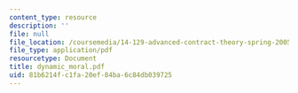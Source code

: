 ```yaml
---
content_type: resource
description: ''
file: null
file_location: /coursemedia/14-129-advanced-contract-theory-spring-2005/81b6214fc1fa20ef84ba6c84db039725_dynamic_moral.pdf
file_type: application/pdf
resourcetype: Document
title: dynamic_moral.pdf
uid: 81b6214f-c1fa-20ef-84ba-6c84db039725
---
```

